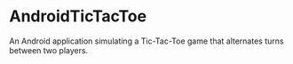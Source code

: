 # AndroidTicTacToe
An Android application simulating a Tic-Tac-Toe game that alternates turns between two players.

